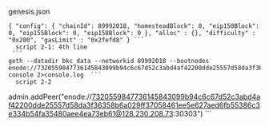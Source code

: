 genesis.json 
```
{ "config": { "chainId": 89992018, "homesteadBlock": 0, "eip150Block": 0, "eip155Block": 0, "eip158Block": 0 }, "alloc" : {}, "difficulty" : "0x200", "gasLimit" : "0x2fefd8" } ```
  script 2-1: 4th line
 ```
geth --datadir bkc_data --networkid 89992018 --bootnodes enode://7320559847736145843099b94c6c67d52c3abd4af42200dde25557d58da3f36358b6a029ff37058461ee5e627aed6fb55386c3e334b54fa35480aee4ea73eb61@128.230.208.73:30301 console 2>console.log  ```
  script 2-2 
```
admin.addPeer("enode://7320559847736145843099b94c6c67d52c3abd4af42200dde25557d58da3f36358b6a029ff37058461ee5e627aed6fb55386c3e334b54fa35480aee4ea73eb61@128.230.208.73:30303") ```
